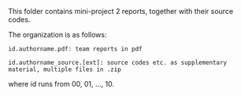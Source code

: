 This folder contains mini-project 2 reports, together with their source codes. 

The organization is as follows:

	id.authorname.pdf: team reports in pdf
  
	id.authorname_source.[ext]: source codes etc. as supplementary material, multiple files in .zip 

where id runs from 00, 01, ..., 10.
